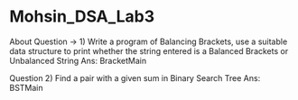 # Mohsin_DSA_Lab3
 About 
 Question → 1) Write a program of Balancing Brackets, use a suitable data structure to print whether the string entered is a Balanced Brackets or Unbalanced String 
 Ans: BracketMain 
 
 Question 2) Find a pair with a given sum in Binary Search Tree 
 Ans: BSTMain
